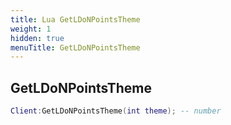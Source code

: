 ```yaml
---
title: Lua GetLDoNPointsTheme
weight: 1
hidden: true
menuTitle: GetLDoNPointsTheme
---
```

## GetLDoNPointsTheme
```lua
Client:GetLDoNPointsTheme(int theme); -- number
```